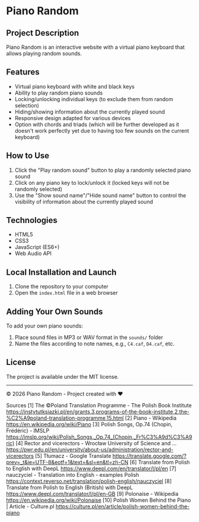 # Piano Random

## Project Description
Piano Random is an interactive website with a virtual piano keyboard that allows playing random sounds.
## Features
- Virtual piano keyboard with white and black keys
- Ability to play random piano sounds
- Locking/unlocking individual keys (to exclude them from random selection)
- Hiding/showing information about the currently played sound
- Responsive design adapted for various devices
- Option with chords and triads (which will be further developed as it doesn't work perfectly yet due to having too few sounds on the current keyboard)

## How to Use
1. Click the "Play random sound" button to play a randomly selected piano sound
2. Click on any piano key to lock/unlock it (locked keys will not be randomly selected)
3. Use the "Show sound name"/"Hide sound name" button to control the visibility of information about the currently played sound

## Technologies
- HTML5
- CSS3
- JavaScript (ES6+)
- Web Audio API

## Local Installation and Launch
1. Clone the repository to your computer
2. Open the `index.html` file in a web browser

## Adding Your Own Sounds
To add your own piano sounds:
1. Place sound files in MP3 or WAV format in the `sounds/` folder
2. Name the files according to note names, e.g., `C4.caf`, `D4.caf`, etc.

## License
The project is available under the MIT license.

---

© 2026 Piano Random - Project created with ❤️

Sources
[1] The ©Poland Translation Programme - The Polish Book Institute https://instytutksiazki.pl/en/grants,3,programs-of-the-book-institute,2,the-%C2%A9poland-translation-programme,15.html
[2] Piano - Wikipedia https://en.wikipedia.org/wiki/Piano
[3] Polish Songs, Op.74 (Chopin, Frédéric) - IMSLP https://imslp.org/wiki/Polish_Songs,_Op.74_(Chopin,_Fr%C3%A9d%C3%A9ric)
[4] Rector and vicerectors - Wrocław University of Science and ... https://pwr.edu.pl/en/university/about-us/administration/rector-and-vicerectors
[5] Tłumacz - Google Translate https://translate.google.com/?prev=_t&ie=UTF-8&eotf=1&text=&sl=en&tl=zh-CN
[6] Translate from Polish to English with DeepL https://www.deepl.com/en/translator/l/pl/en
[7] nauczyciel - Translation into English - examples Polish https://context.reverso.net/translation/polish-english/nauczyciel
[8] Translate from Polish to English (British) with DeepL https://www.deepl.com/translator/l/pl/en-GB
[9] Polonaise - Wikipedia https://en.wikipedia.org/wiki/Polonaise
[10] Polish Women Behind the Piano | Article - Culture.pl https://culture.pl/en/article/polish-women-behind-the-piano
